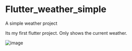 # Flutter_weather_simple
A simple weather project

Its my first flutter project. Only shows the current weather.

![image](https://github.com/chriztheanvill/Flutter_weather_simple/assets/37992958/a319cc40-4338-4834-b873-8f96d33c38e6)

